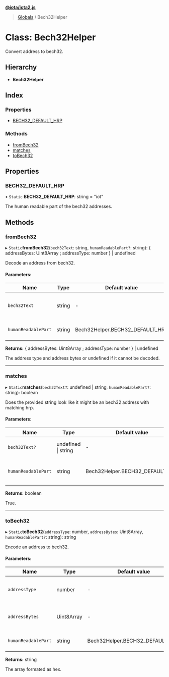 **[@iota/iota2.js](../README.md)**

> [Globals](../README.md) / Bech32Helper

# Class: Bech32Helper

Convert address to bech32.

## Hierarchy

* **Bech32Helper**

## Index

### Properties

* [BECH32\_DEFAULT\_HRP](bech32helper.md#bech32_default_hrp)

### Methods

* [fromBech32](bech32helper.md#frombech32)
* [matches](bech32helper.md#matches)
* [toBech32](bech32helper.md#tobech32)

## Properties

### BECH32\_DEFAULT\_HRP

▪ `Static` **BECH32\_DEFAULT\_HRP**: string = "iot"

The human readable part of the bech32 addresses.

## Methods

### fromBech32

▸ `Static`**fromBech32**(`bech32Text`: string, `humanReadablePart?`: string): { addressBytes: Uint8Array ; addressType: number  } \| undefined

Decode an address from bech32.

#### Parameters:

Name | Type | Default value | Description |
------ | ------ | ------ | ------ |
`bech32Text` | string | - | The bech32 text to decode. |
`humanReadablePart` | string | Bech32Helper.BECH32\_DEFAULT\_HRP | The human readable part to use. |

**Returns:** { addressBytes: Uint8Array ; addressType: number  } \| undefined

The address type and address bytes or undefined if it cannot be decoded.

___

### matches

▸ `Static`**matches**(`bech32Text?`: undefined \| string, `humanReadablePart?`: string): boolean

Does the provided string look like it might be an bech32 address with matching hrp.

#### Parameters:

Name | Type | Default value | Description |
------ | ------ | ------ | ------ |
`bech32Text?` | undefined \| string | - | The bech32 text to text. |
`humanReadablePart` | string | Bech32Helper.BECH32\_DEFAULT\_HRP | The human readable part to match. |

**Returns:** boolean

True.

___

### toBech32

▸ `Static`**toBech32**(`addressType`: number, `addressBytes`: Uint8Array, `humanReadablePart?`: string): string

Encode an address to bech32.

#### Parameters:

Name | Type | Default value | Description |
------ | ------ | ------ | ------ |
`addressType` | number | - | The address type to encode. |
`addressBytes` | Uint8Array | - | The address bytes to encode. |
`humanReadablePart` | string | Bech32Helper.BECH32\_DEFAULT\_HRP | The human readable part to use. |

**Returns:** string

The array formated as hex.
